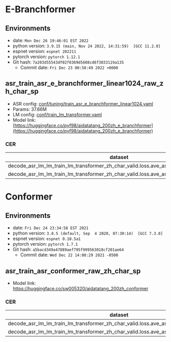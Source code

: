 # E-Branchformer

## Environments
- date: `Mon Dec 26 19:46:01 EST 2022`
- python version: `3.9.15 (main, Nov 24 2022, 14:31:59)  [GCC 11.2.0]`
- espnet version: `espnet 202211`
- pytorch version: `pytorch 1.12.1`
- Git hash: `7a203d55543df02f0369d5608cd6f3033119a135`
  - Commit date: `Fri Dec 23 00:58:49 2022 +0000`

## asr_train_asr_e_branchformer_linear1024_raw_zh_char_sp
- ASR config: [conf/tuning/train_asr_e_branchformer_linear1024.yaml](conf/tuning/train_asr_e_branchformer_linear1024.yaml)
- Params: 37.66M
- LM config: [conf/train_lm_transformer.yaml](conf/train_lm_transformer.yaml)
- Model link: [https://huggingface.co/pyf98/aidatatang_200zh_e_branchformer](https://huggingface.co/pyf98/aidatatang_200zh_e_branchformer)

### CER

|dataset|Snt|Wrd|Corr|Sub|Del|Ins|Err|S.Err|
|---|---|---|---|---|---|---|---|---|
|decode_asr_lm_lm_train_lm_transformer_zh_char_valid.loss.ave_asr_model_valid.acc.ave/dev|24216|234524|96.6|3.0|0.4|0.1|3.6|18.4|
|decode_asr_lm_lm_train_lm_transformer_zh_char_valid.loss.ave_asr_model_valid.acc.ave/test|48144|468933|95.9|3.6|0.4|0.2|4.2|20.8|


# Conformer

## Environments
- date: `Fri Dec 24 23:34:58 EST 2021`
- python version: `3.8.5 (default, Sep  4 2020, 07:30:14)  [GCC 7.3.0]`
- espnet version: `espnet 0.10.5a1`
- pytorch version: `pytorch 1.7.1`
- Git hash: `a5bacd349a47889aef795f999563018cf201ae64`
  - Commit date: `Wed Dec 22 14:08:29 2021 -0500`

## asr_train_asr_conformer_raw_zh_char_sp
- Model link: https://huggingface.co/sw005320/aidatatang_200zh_conformer

### CER

|dataset|Snt|Wrd|Corr|Sub|Del|Ins|Err|S.Err|
|---|---|---|---|---|---|---|---|---|
|decode_asr_lm_lm_train_lm_transformer_zh_char_valid.loss.ave_asr_model_valid.acc.ave/dev|24216|234524|96.6|3.0|0.5|0.1|3.6|18.5|
|decode_asr_lm_lm_train_lm_transformer_zh_char_valid.loss.ave_asr_model_valid.acc.ave/test|48144|468933|95.9|3.6|0.4|0.2|4.3|21.0|
